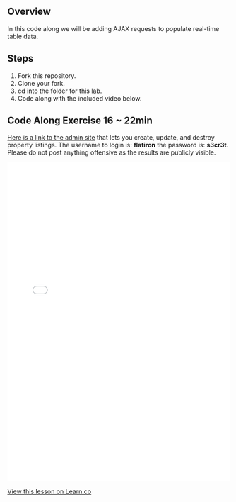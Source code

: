 ## Overview

In this code along we will be adding AJAX requests to populate real-time table data.

## Steps

1. Fork this repository.
2. Clone your fork.
3. cd into the folder for this lab.
4. Code along with the included video below.

## Code Along Exercise 16 ~ 22min

[Here is a link to the admin site](http://exceptional-realty-property-ad.herokuapp.com/) that lets you create, update, and destroy property listings. The username to login is: **flatiron** the password is: **s3cr3t**. Please do not post anything offensive as the results are publicly visible.

<iframe width="100%" height="720" src="//www.youtube.com/embed/4HUDCzldpzw" frameborder="0" allowfullscreen></iframe>


<a href='https://learn.co/lessons/fe-code-along-ex-16' data-visibility='hidden'>View this lesson on Learn.co</a>
